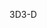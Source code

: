 <span data-ttu-id="bedb5-101">3D</span><span class="sxs-lookup"><span data-stu-id="bedb5-101">3-D</span></span>